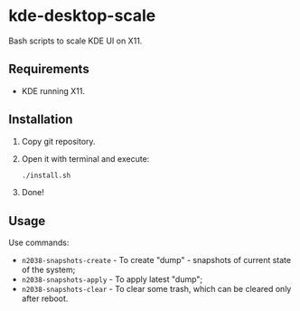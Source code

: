 # kde-desktop-scale

Bash scripts to scale KDE UI on X11.

## Requirements

- KDE running X11.

## Installation

1. Copy git repository.
2. Open it with terminal and execute:

   ```bash
   ./install.sh
   ```

3. Done!

## Usage

Use commands:

- `n2038-snapshots-create` - To create "dump" - snapshots of current state of the system;
- `n2038-snapshots-apply` - To apply latest "dump";
- `n2038-snapshots-clear` - To clear some trash, which can be cleared only after reboot.

